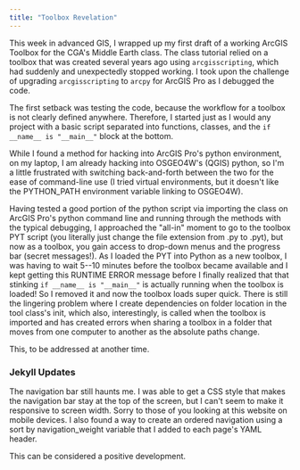 ```yaml
---
title: "Toolbox Revelation"
---
```

This week in advanced GIS, I wrapped up my first draft of a working ArcGIS Toolbox for the CGA's Middle Earth class.
The class tutorial relied on a toolbox that was created several years ago using `arcgisscripting`, which had suddenly and unexpectedly stopped working.
I took upon the challenge of upgrading `arcgisscripting` to `arcpy` for ArcGIS Pro as I debugged the code.

The first setback was testing the code, because the workflow for a toolbox is not clearly defined anywhere.
Therefore, I started just as I would any project with a basic script separated into functions, classes, and the `if __name__ is "__main__"` block at the bottom.

While I found a method for hacking into ArcGIS Pro's python environment, on my laptop, I am already hacking into OSGEO4W's (QGIS) python, so I'm a little frustrated with switching back-and-forth between the two for the ease of command-line use (I tried virtual environments, but it doesn't like the PYTHON_PATH environment variable linking to OSGEO4W).

Having tested a good portion of the python script via importing the class on ArcGIS Pro's python command line and running through the methods with the typical debugging, I approached the "all-in" moment to go to the toolbox PYT script (you literally just change the file extension from .py to .pyt), but now as a toolbox, you gain access to drop-down menus and the progress bar (secret messages!).
As I loaded the PYT into Python as a new toolbox, I was having to wait 5--10 minutes before the toolbox became available and I kept getting this RUNTIME ERROR message before I finally realized that that stinking `if __name__ is "__main__"` is actually running when the toolbox is loaded!
So I removed it and now the toolbox loads super quick.
There is still the lingering problem where I create dependencies on folder location in the tool class's init, which also, interestingly, is called when the toolbox is imported and has created errors when sharing a toolbox in a folder that moves from one computer to another as the absolute paths change.

This, to be addressed at another time.

### Jekyll Updates
The navigation bar still haunts me.
I was able to get a CSS style that makes the navigation bar stay at the top of the screen, but I can't seem to make it responsive to screen width.
Sorry to those of you looking at this website on mobile devices.
I also found a way to create an ordered navigation using a sort by navigation_weight variable that I added to each page's YAML header.

This can be considered a positive development.
